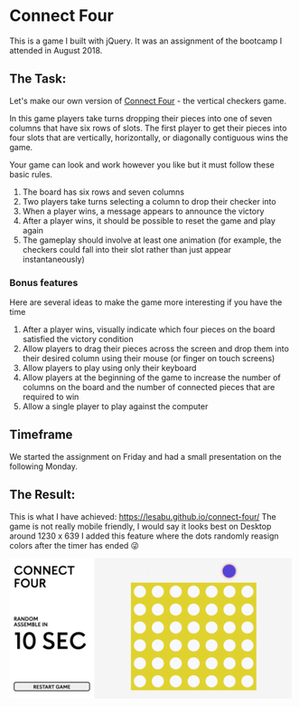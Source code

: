 # Connect Four

This is a game I built with jQuery. It was an assignment of the bootcamp I attended in August 2018.

## The Task:

Let's make our own version of [Connect Four](https://www.youtube.com/watch?v=KN3nohBw_CE) - the vertical checkers game.

In this game players take turns dropping their pieces into one of seven columns that have six rows of slots. The first player to get their pieces into four slots that are vertically, horizontally, or diagonally contiguous wins the game.

Your game can look and work however you like but it must follow these basic rules.

1. The board has six rows and seven columns
2. Two players take turns selecting a column to drop their checker into
3. When a player wins, a message appears to announce the victory
4. After a player wins, it should be possible to reset the game and play again
5. The gameplay should involve at least one animation (for example, the checkers could fall into their slot rather than just appear instantaneously)

### Bonus features

Here are several ideas to make the game more interesting if you have the time

1. After a player wins, visually indicate which four pieces on the board satisfied the victory condition
2. Allow players to drag their pieces across the screen and drop them into their desired column using their mouse (or finger on touch screens)
3. Allow players to play using only their keyboard
4. Allow players at the beginning of the game to increase the number of columns on the board and the number of connected pieces that are required to win
5. Allow a single player to play against the computer

## Timeframe

We started the assignment on Friday and had a small presentation on the following Monday.

## The Result:

This is what I have achieved: https://lesabu.github.io/connect-four/
The game is not really mobile friendly, I would say it looks best on Desktop around 1230 x 639
I added this feature where the dots randomly reasign colors after the timer has ended 😜

<a href="https://github.com/lesabu/connect-four/"><img src="https://github.com/lesabu/connect-four/blob/master/assets/connect-four-social.png" width="500"></a>

